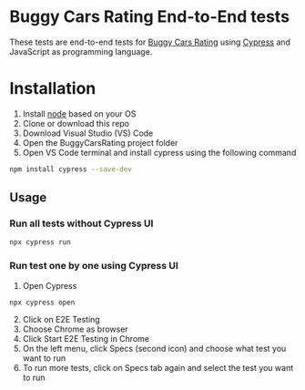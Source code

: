# Buggy Cars Rating End-to-End tests

These tests are end-to-end tests for [Buggy Cars Rating](https://buggy.justtestit.org/) using [Cypress](https://www.cypress.io/) and JavaScript as programming language.

# Installation
1. Install [node](https://nodejs.org/en/download/) based on your OS
2. Clone or download this repo
3. Download Visual Studio (VS) Code
4. Open the BuggyCarsRating project folder
5. Open VS Code terminal and install cypress using the following command
```sh
npm install cypress --save-dev
```

## Usage
### Run all tests without Cypress UI
```sh
npx cypress run
```

### Run test one by one using Cypress UI
1. Open Cypress
```sh
npx cypress open
```
2. Click on E2E Testing
3. Choose Chrome as browser
4. Click Start E2E Testing in Chrome
5. On the left menu, click Specs (second icon) and choose what test you want to run
6. To run more tests, click on Specs tab again and select the test you want to run

